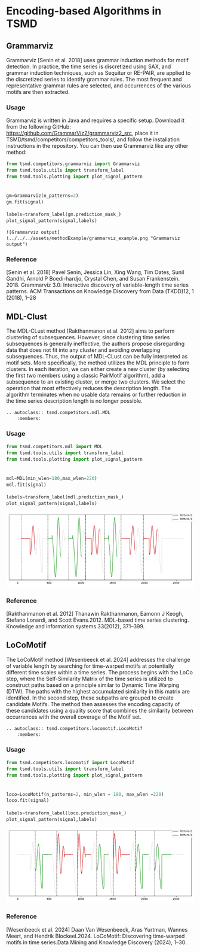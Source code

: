 # Encoding-based Algorithms in TSMD

## Grammarviz 

Grammarviz [Senin et al. 2018] uses grammar induction methods for motif detection. In practice, the time series is discretized using SAX, and grammar induction techniques, such as Sequitur or RE-PAIR, are applied to the discretized series to identify grammar rules. The most frequent and representative grammar rules are selected, and occurrences of the various motifs are then extracted.

### Usage

Grammarviz is written in Java and requires a specific setup. Download it from the following GitHub: <https://github.com/GrammarViz2/grammarviz2_src>, place it in TSMD/tsmd/competitors/competitors_tools/, and follow the installation instructions in the repository. You can then use Grammarviz like any other method:


```python
from tsmd.competitors.grammarviz import Grammarviz
from tsmd.tools.utils import transform_label
from tsmd.tools.plotting import plot_signal_pattern


gm=Grammarviz(n_patterns=2)
gm.fit(signal)

labels=transform_label(gm.prediction_mask_)
plot_signal_pattern(signal,labels)
```
```
![Grammarviz output](../../../assets/methodExample/grammarviz_example.png "Grammarviz output")
```

### Reference

[Senin et al. 2018] Pavel Senin, Jessica Lin, Xing Wang, Tim Oates, Sunil Gandhi, Arnold P Boedi-hardjo, Crystal Chen, and Susan Frankenstein. 2018. Grammarviz 3.0: Interactive discovery of variable-length time series patterns. ACM Transactions on Knowledge Discovery from Data (TKDD)12, 1 (2018), 1–28

## MDL-Clust

The MDL-CLust method [Rakthanmanon et al. 2012] aims to perform clustering of subsequences. However, since clustering time series subsequences is generally ineffective, the authors propose disregarding data that does not fit into any cluster and avoiding overlapping subsequences. Thus, the output of MDL-CLust can be fully interpreted as motif sets. 
More specifically, the method utilizes the MDL principle to form clusters. In each iteration, we can either create a new cluster (by selecting the first two members using a classic PairMotif algorithm), add a subsequence to an existing cluster, or merge two clusters. We select the operation that most effectively reduces the description length. The algorithm terminates when no usable data remains or further reduction in the time series description length is no longer possible.

```{eval-rst}  
.. autoclass:: tsmd.competitors.mdl.MDL
    :members:

```

### Usage

```python
from tsmd.competitors.mdl import MDL
from tsmd.tools.utils import transform_label
from tsmd.tools.plotting import plot_signal_pattern


mdl=MDL(min_wlen=180,max_wlen=220)
mdl.fit(signal)

labels=transform_label(mdl.prediction_mask_)
plot_signal_pattern(signal,labels)
```

![MDL output](../../../assets/methodExample/mdl_example.png "MDL output")


### Reference

[Rakthanmanon et al. 2012] Thanawin Rakthanmanon, Eamonn J Keogh, Stefano Lonardi, and Scott Evans.2012. MDL-based time series clustering. Knowledge and information systems 33(2012), 371–399.

## LoCoMotif 

The LoCoMotif method [Wesenbeeck et al. 2024] addresses the challenge of variable length by searching for time-warped motifs at potentially different time scales within a time series. The process begins with the LoCo step, where the Self-Similarity Matrix of the time series is utilized to construct paths based on a principle similar to Dynamic Time Warping (DTW). The paths with the highest accumulated similarity in this matrix are identified. In the second step, these subpaths are grouped to create candidate Motifs. The method then assesses the encoding capacity of these candidates using a quality score that combines the similarity between occurrences with the overall coverage of the Motif set.

```{eval-rst}  
.. autoclass:: tsmd.competitors.locomotif.LocoMotif
    :members:

```

### Usage

```python
from tsmd.competitors.locomotif import LocoMotif
from tsmd.tools.utils import transform_label
from tsmd.tools.plotting import plot_signal_pattern


loco=LocoMotif(n_patterns=2, min_wlen = 180, max_wlen =220)
loco.fit(signal)

labels=transform_label(loco.prediction_mask_)
plot_signal_pattern(signal,labels)
```
![LoCoMotif output](../../../assets/methodExample/locomotif_example.png "LoCoMotif output")


### Reference

[Wesenbeeck et al. 2024] Daan Van Wesenbeeck, Aras Yurtman, Wannes Meert, and Hendrik Blockeel.2024. LoCoMotif: Discovering time-warped motifs in time series.Data Mining and Knowledge Discovery (2024), 1–30.
